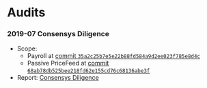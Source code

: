 # Audits

### 2019-07 Consensys Diligence

- Scope:
  - Payroll at [commit `35a2c25b7e5e22b88fd584a9d2ee023f785e8d4c`](https://github.com/aragon/aragon-apps/commit/35a2c25b7e5e22b88fd584a9d2ee023f785e8d4c)
  - Passive PriceFeed at [commit `68ab78db525bee218fd62e155cd76c68136abe3f`](https://github.com/aragon/ppf/commit/68ab78db525bee218fd62e155cd76c68136abe3f)
- Report: [Consensys Diligence](https://github.com/ConsenSys/aragon-payroll-audit-report-2019-06)
